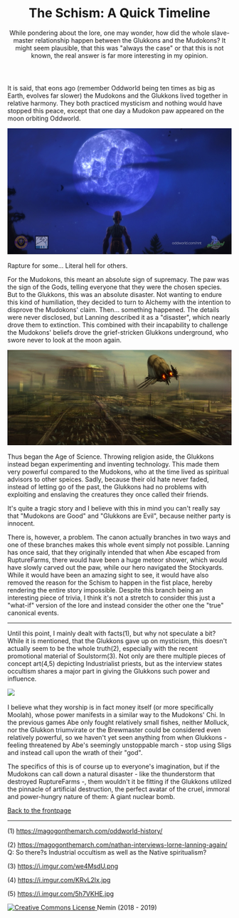<!DOCTYPE html>
<html>
<head>
<link rel="stylesheet" href="style.css">
<link rel="icon" href="favicon.ico">
<title>Oddwords: The Schism</title>
</head>
<body>
<header>
<h1>The Schism: A Quick Timeline</h1>

<p>While pondering about the lore, one may wonder, how did the whole slave-master
relationship happen between the Glukkons and the Mudokons? It might seem
plausible, that this was "always the case" or that this is not known, the real
answer is far more interesting in my opinion.</p>
</header>
<main>
<p>It is said, that eons ago (remember Oddworld being ten times as big as Earth,
    evolves far slower) the Mudokons and the Glukkons lived together in relative
harmony. They both practiced mysticism and nothing would have stopped
this peace, except that one day a Mudokon paw appeared on the moon orbiting
Oddworld.</p>

<img src="imgs/mud_moon.jpg">

<p class = "subtitle">Rapture for some... Literal hell for others.</p>

<p>For the Mudokons, this meant an absolute sign of supremacy. The paw was the sign
of the Gods, telling everyone that they were the chosen species. But to the
Glukkons, this was an absolute disaster. Not wanting to endure this kind of
humiliation, they decided to turn to Alchemy with the intention to disprove the
Mudokons' claim. Then... something happened. The details were never
disclosed, but Lanning described it as a "disaster", which nearly drove them to
extinction. This combined with their incapability to challenge the Mudokons'
beliefs drove the grief-stricken Glukkons underground, who swore never to look
at the moon again.</p>

<img src="imgs/city.jpg">

<p>Thus began the Age of Science. Throwing religion aside, the Glukkons instead
began experimenting and inventing technology. This made them very powerful
compared to the Mudokons, who at the time lived as spiritual advisors to other
speices. Sadly, because their old hate never faded, instead of letting go of
the past, the Glukkons had no problems with exploiting and enslaving the
creatures they once called their friends.</p>

<p>It's quite a tragic story and I believe with this in mind you can't really say
that "Mudokons are Good" and "Glukkons are Evil", because neither party is
innocent.</p>

<p>There is, however, a problem. The canon actually branches in two ways and
one of these branches makes this whole event simply not possible. Lanning has
once said, that they originally intended that when Abe escaped from
RuptureFarms, there would have been a huge meteor shower, which would have
slowly carved out the paw, while our hero navigated the Stockyards. While it
would have been an amazing sight to see, it would have also removed the reason
for the Schism to happen in the fist place, hereby rendering the entire story
impossible. Despite this branch being an interesting piece of trivia, I think
it's not a stretch to consider this just a "what-if" version of the lore and
instead consider the other one the "true" canonical events.</p>

<hr>

<p>Until this point, I mainly dealt with facts(1), but why not speculate a bit?
While it is mentioned, that the Glukkons gave up on mysticism, this doesn't
  actually seem to be the whole truth(2), especially with the recent promotional
material of Soulstorm(3). Not only are there multiple pieces of concept art(4,5)
  depicting Industrialist priests, but as the interview states occultism shares a
  major part in giving the Glukkons such power and influence.</p>

  <img src="https://i.imgur.com/TQ9MH21.jpg">

  <p>I believe what they worship is in fact money itself (or more specifically
      Moolah), whose power manifests in a similar way to the Mudokons' Chi. In the
  previous games Abe only fought relatively small fishes, neither Molluck, nor the
  Glukkon triumvirate or the Brewmaster could be considered even relatively
  powerful, so we haven't yet seen anything from when Glukkons - feeling
  threatened by Abe's seemingly unstoppable march - stop using Sligs and instead
  call upon the wrath of their "god".</p>

  <p>The specifics of this is of course up to everyone's imagination, but if the
  Mudokons can call down a natural disaster - like the thunderstorm that destroyed
  RuptureFarms -, them wouldn't it be fitting if the Glukkons utilized the
  pinnacle of artificial destruction, the perfect avatar of the cruel, immoral and
  power-hungry nature of them: A giant nuclear bomb.</p>
  </main>
  <footer>
  <p class = "centered"><a href = "index.html">Back to the frontpage</a></p>
  <hr>

  <p>(1) <a href="https://magogonthemarch.com/oddworld-history/">https://magogonthemarch.com/oddworld-history/</a></p>

  <p>(2) <a href="https://magogonthemarch.com/nathan-interviews-lorne-lanning-again/">https://magogonthemarch.com/nathan-interviews-lorne-lanning-again/</a><br>
  Q: So there?s Industrial occultism as well as the Native spiritualism?</p>

  <p>(3) <a href="https://i.imgur.com/we4MsdU.png">https://i.imgur.com/we4MsdU.png </a></p>

  <p>(4) <a href="https://i.imgur.com/KRvL2Ix.jpg">https://i.imgur.com/KRvL2Ix.jpg</a></p>

  <p>(5) <a href="https://i.imgur.com/5h7VKHE.jpg">https://i.imgur.com/5h7VKHE.jpg</a></p>


  <p id="footer">
  <a rel="license" href="http://creativecommons.org/licenses/by-nc-sa/4.0/">
  <img alt="Creative Commons License" src="imgs/cc.png"/>
  </a>
Nemin (2018 - 2019)
  </p>
  </footer>
  </body>
  </html>

